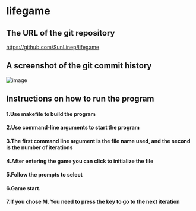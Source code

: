 # lifegame
## The URL of the git repository
https://github.com/SunLinep/lifegame
## A screenshot of the git commit history
![image](https://user-images.githubusercontent.com/96744742/169679402-cafe0f9c-5fa9-4dc5-b72b-8a1a8daba79e.png)
## Instructions on how to run the program
#### 1.Use makefile to build the program
#### 2.Use command-line arguments to start the program
#### 3.The first command line argument is the file name used, and the second is the number of iterations
#### 4.After entering the game you can click to initialize the file
#### 5.Follow the prompts to select
#### 6.Game start.
#### 7.If you chose M. You need to press the key to go to the next iteration
